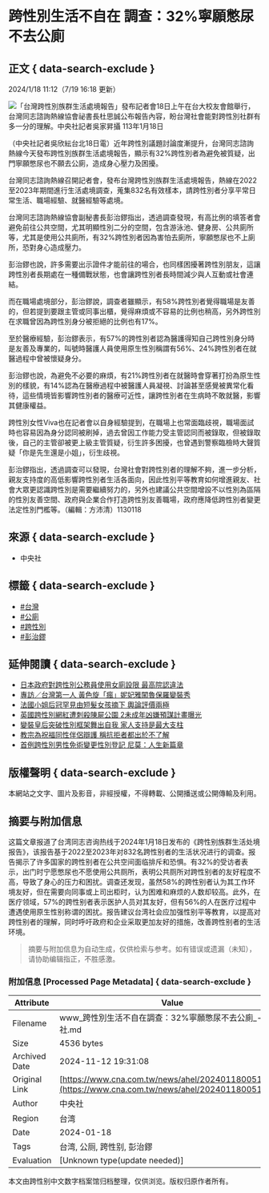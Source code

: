 # 跨性別生活不自在 調查：32%寧願憋尿不去公廁

## 正文 { data-search-exclude }


2024/1/18 11:12（7/19 16:18 更新）

![「台灣跨性別族群生活處境報告」發布記者會18日上午在台大校友會館舉行，台灣同志諮詢熱線協會祕書長杜思誠公布報告內容，盼台灣社會能對跨性別社群有多一分的理解。中央社記者吳家昇攝  113年1月18日](https://imgcdn.cna.com.tw/www/WebPhotos/800/20240118/1055x768_wmky_0_C20240118000011.jpg)

（中央社記者吳欣紜台北18日電）近年跨性別議題討論度漸提升，台灣同志諮詢熱線今天發布跨性別族群生活處境報告，顯示有32%跨性別者為避免被質疑，出門寧願憋尿也不願去公廁，造成身心壓力及困擾。

台灣同志諮詢熱線召開記者會，發布台灣跨性別族群生活處境報告，熱線在2022至2023年期間進行生活處境調查，蒐集832名有效樣本，請跨性別者分享平常日常生活、職場經驗、就醫經驗等處境。

台灣同志諮詢熱線協會副秘書長彭治鏐指出，透過調查發現，有高比例的填答者會避免前往公共空間，尤其明顯性別二分的空間，包含游泳池、健身房、公共廁所等，尤其是使用公共廁所，有32%跨性別者因為害怕去廁所，寧願憋尿也不上廁所，恐對身心造成壓力。

彭治鏐也說，許多需要出示證件才能前往的場合，也同樣困擾著跨性別朋友，這讓跨性別者長期處在一種備戰狀態，也會讓跨性別者長時間減少與人互動或社會連結。

而在職場處境部分，彭治鏐說，調查者雖顯示，有58%跨性別者覺得職場是友善的，但若提到要跟主管或同事出櫃，覺得麻煩或不容易的比例也稍高，另外跨性別在求職曾因為跨性別身分被拒絕的比例也有17%。

至於醫療經驗，彭治鏐表示，有57%的跨性別者認為醫護得知自己跨性別身分時是友善及專業的，叫號時醫護人員使用原生性別稱謂有56%、24%跨性別者在就醫過程中曾被懷疑身分。

彭治鏐也說，為避免不必要的麻煩，有21%跨性別者在就醫時會穿著打扮為原生性別的樣貌，有14%認為在醫療過程中被醫護人員凝視、討論甚至感覺被異常化看待，這些情境皆影響跨性別者的醫療可近性，讓跨性別者在生病時不敢就醫，影響其健康權益。

跨性別女性Viva也在記者會以自身經驗提到，在職場上也常面臨歧視，職場面試時也容易因為身分認同被刷掉，過去曾因工作能力受主管認同而被錄取，但被錄取後，自己的主管卻被更上級主管質疑，衍生許多困擾，也曾遇到警察臨檢時大聲質疑「你是先生還是小姐」，衍生歧視。

彭治鏐指出，透過調查可以發現，台灣社會對跨性別者的理解不夠，進一步分析，親友支持度的高低影響跨性別者生活各面向，因此性別平等教育如何增進親友、社會大眾更認識跨性別是需要繼續努力的，另外也建議公共空間增設不以性別為區隔的性別友善空間、政府與企業合作打造跨性別友善職場，政府應降低跨性別者變更法定性別門檻等。（編輯：方沛清）1130118

## 來源 { data-search-exclude }
- 中央社

## 標籤 { data-search-exclude }
- [#台灣](https://www.cna.com.tw/tag/4999/)
- [#公廁](https://www.cna.com.tw/tag/5411/)
- [#跨性別](https://www.cna.com.tw/tag/17699/)
- [#彭治鏐](https://www.cna.com.tw/tag/40789/)

## 延伸閱讀 { data-search-exclude }
- [日本政府對跨性別公務員使用女廁設限 最高院認違法](https://www.cna.com.tw/news/aopl/202307110232.aspx)
- [專訪／台灣第一人 黃色旋「瘋」妮妃雅闖魯保羅變裝秀](https://www.cna.com.tw/news/ahel/202312190044.aspx)
- [法國小姐后冠罕見由短髮女孩摘下 輿論評價兩極](https://www.cna.com.tw/news/aopl/202312190087.aspx)
- [英國跨性別網紅遭刺殺陳屍公園 2未成年凶嫌預謀計畫曝光](https://www.cna.com.tw/news/aopl/202311280102.aspx)
- [變裝皇后突破性別框架舞出自我 家人支持是最大支柱](https://www.cna.com.tw/news/ahel/202310240226.aspx)
- [教宗為祝福同性伴侶辯護 稱抗拒者都出於不了解](https://www.cna.com.tw/news/aopl/202401150121.aspx)
- [首例跨性別男性免術變更性別登記 尼莫：人生新篇章](https://www.cna.com.tw/news/asoc/202407190195.aspx)

## 版權聲明 { data-search-exclude }
本網站之文字、圖片及影音，非經授權，不得轉載、公開播送或公開傳輸及利用。
<!-- tcd_original_link https://www.cna.com.tw/news/ahel/202401180051.aspx -->
## 摘要与附加信息

<!-- tcd_abstract -->
这篇文章报道了台湾同志咨询热线于2024年1月18日发布的《跨性别族群生活处境报告》，该报告基于2022至2023年对832名跨性别者的生活状况进行的调查。报告揭示了许多国家的跨性别者在公共空间面临排斥和恐惧。有32%的受访者表示，出门时宁愿憋尿也不愿使用公共厕所，表明公共厕所对跨性别者的友好程度不高，导致了身心的压力和困扰。调查还发现，虽然58%的跨性别者认为其工作环境友好，但在需要向同事或上司出柜时，认为困难和麻烦的人数却较高。此外，在医疗领域，57%的跨性别者表示医护人员对其友好，但有56%的人在医疗过程中遭遇使用原生性别称谓的困扰。报告建议台湾社会应加强性别平等教育，以提高对跨性别者的理解，同时呼吁政府和企业采取更加友好的措施，改善跨性别者的生活环境。
<!-- tcd_abstract_end -->

> 摘要与附加信息为自动生成，仅供检索与参考。如有错误或遗漏（未知），请协助编辑指正，不胜感激。

### 附加信息 [Processed Page Metadata] { data-search-exclude }

| Attribute       | Value                                  |
|-----------------|----------------------------------------|
| Filename        | www_跨性別生活不自在調查：32%寧願憋尿不去公廁_-_中央社.md                             |
| Size            | 4536 bytes                           |
| Archived Date   | 2024-11-12 19:31:08                             |
| Original Link   | [https://www.cna.com.tw/news/ahel/202401180051.aspx](https://www.cna.com.tw/news/ahel/202401180051.aspx)                       |
| Author          | 中央社                               |
| Region          | 台湾                               |
| Date            | 2024-01-18                                 |
| Tags            | 台湾, 公厕, 跨性别, 彭治鏐                                 |
| Evaluation            | [Unknown type(update needed)]                                 |
<!-- tcd_table_end -->

本文由跨性别中文数字档案馆归档整理，仅供浏览。版权归原作者所有。
